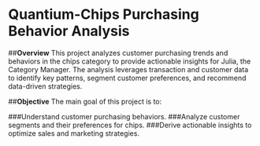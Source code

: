# Quantium-Chips Purchasing Behavior Analysis
##**Overview**
This project analyzes customer purchasing trends and behaviors in the chips category to provide actionable insights for Julia, the Category Manager. The analysis leverages transaction and customer data to identify key patterns, segment customer preferences, and recommend data-driven strategies.

##**Objective**
The main goal of this project is to:

###Understand customer purchasing behaviors.
###Analyze customer segments and their preferences for chips.
###Derive actionable insights to optimize sales and marketing strategies.
